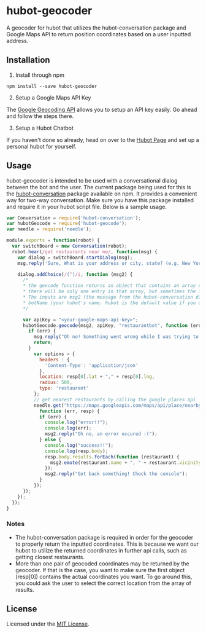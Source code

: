 # hubot-geocoder
A geocoder for hubot that utilizes the hubot-conversation package and Google Maps API to return position coordinates based on a user inputted address.

## Installation

1. Install through npm

```
npm install --save hubot-geocoder
```
2. Setup a Google Maps API Key

The [Google Geocoding API](https://developers.google.com/maps/documentation/geocoding/get-api-key) allows you to setup an API key easily. Go ahead and follow the steps there.

3. Setup a Hubot Chatbot

If you haven't done so already, head on over to the [Hubot Page](https://hubot.github.com) and set up a personal hubot for yourself.

## Usage

hubot-geocoder is intended to be used with a conversational dialog between the bot and the user. The current package being used for this is the [hubot-conversation](https://www.npmjs.com/package/hubot-conversation) package available on npm. It provides a convenient way for two-way conversation. Make sure you have this package installed and require it in your hubot script file. Below is a sample usage.

```javascript
var Conversation = require('hubot-conversation');
var hubotGeocode = require('hubot-geocode');
var needle = require('needle');

module.exports = function(robot) {
  var switchBoard = new Conversation(robot);
  robot.hear(/get restaurants near me/, function(msg) {
    var dialog = switchBoard.startDialog(msg);
    msg.reply('Sure, What is your address or city, state? (e.g. New York, NY or 132 Main St, New York, NY)');

    dialog.addChoice(/(^)/i, function (msg2) {
      /*
      * the geocode function returns an object that contains an array of latitudes and longitudes. In most cases,
      * there will be only one entry in that array, but sometimes the inputted location may return more than one pair of coordinates.
      * The inputs are msg2 (the message from the hubot-conversation dialog function), apiKey (your google maps api key),
      * botName (your hubot's name. hubot is the default value if you don't have a custom bot set up.)
      */

      var apiKey = "<your-google-maps-api-key>";
      hubotGeocode.geocode(msg2, apiKey, "restaurantbot", function (err, resp) {
        if (err) {
          msg.reply("Oh no! Something went wrong while I was trying to get your coordinates. Check back in a bit, I'll get on it!");
          return;
        }
	      var options = {
	        headers : {
	          'Content-Type': 'application/json'
	        },
	        location: resp[0].lat + "," + resp[0].lng,
	        radius: 500,
	        type: 'restaurant'
	      };
	      // get nearest restaurants by calling the google places api
	      needle.get("https://maps.googleapis.com/maps/api/place/nearbysearch/json?location="+options.location+"&radius=5000&type=restaurant&key="+apiKey, 
	        function (err, resp) {
	        if (err) {
	          console.log("error!!");
	          console.log(err);
	          msg2.reply("Oh no, an error occured :(");
	        } else {
	          console.log("success!!");
	          console.log(resp.body);
	          resp.body.results.forEach(function (restaurant) {
	            msg2.emote(restaurant.name + ", " + restaurant.vicinity);
	          });
	          msg2.reply("Got back something! Check the console");
	        }
	      });
      });
    });
  });
}
```

### Notes
* The hubot-conversation package is required in order for the geocoder to properly return the inputted coordinates. This is because we want our hubot to utilize the returned coordinates in further api calls, such as getting closest restaurants.
* More than one pair of geocoded coordinates may be returned by the geocoder. If that is the case, you want to make sure the first object (resp[0]) contains the actual coordinates you want. To go around this, you could ask the user to select the correct location from the array of results.

## License

Licensed under the [MIT License](./LICENSE.md).